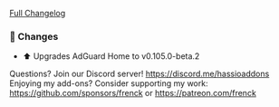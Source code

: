 [Full Changelog][changelog]

### 🔨 Changes

- ⬆ Upgrades AdGuard Home to v0.105.0-beta.2

[changelog]: https://github.com/hassio-addons/addon-adguard-home/compare/v2.6.0...v2.6.1

Questions? Join our Discord server! https://discord.me/hassioaddons
Enjoying my add-ons? Consider supporting my work:
https://github.com/sponsors/frenck or https://patreon.com/frenck
